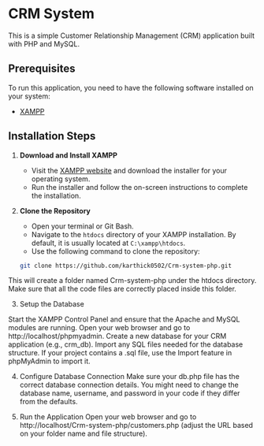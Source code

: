 # CRM System

This is a simple Customer Relationship Management (CRM) application built with PHP and MySQL.

## Prerequisites

To run this application, you need to have the following software installed on your system:

- [XAMPP](https://www.apachefriends.org/index.html)

## Installation Steps

1. **Download and Install XAMPP**
   - Visit the [XAMPP website](https://www.apachefriends.org/index.html) and download the installer for your operating system.
   - Run the installer and follow the on-screen instructions to complete the installation.

2. **Clone the Repository**
   - Open your terminal or Git Bash.
   - Navigate to the `htdocs` directory of your XAMPP installation. By default, it is usually located at `C:\xampp\htdocs`.
   - Use the following command to clone the repository:

   ```bash
   git clone https://github.com/karthick0502/Crm-system-php.git

This will create a folder named Crm-system-php under the htdocs directory. Make sure that all the code files are correctly placed inside this folder.

3. Setup the Database

Start the XAMPP Control Panel and ensure that the Apache and MySQL modules are running.
Open your web browser and go to http://localhost/phpmyadmin.
Create a new database for your CRM application (e.g., crm_db).
Import any SQL files needed for the database structure. If your project contains a .sql file, use the Import feature in phpMyAdmin to import it.

4. Configure Database Connection
Make sure your db.php file has the correct database connection details. You might need to change the database name, username, and password in your code if they differ from the defaults.

5. Run the Application
Open your web browser and go to http://localhost/Crm-system-php/customers.php (adjust the URL based on your folder name and file structure).
